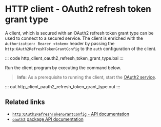 # HTTP client - OAuth2 refresh token grant type

A client, which is secured with an OAuth2 refresh token grant type can be used to connect to a secured service. The client is enriched with the `Authorization: Bearer <token>` header by passing the `http:OAuth2RefreshTokenGrantConfig` to the `auth` configuration of the client.

::: code http_client_oauth2_refresh_token_grant_type.bal :::

Run the client program by executing the command below.

>**Info:** As a prerequisite to running the client, start the [OAuth2 service](/learn/by-example/http-service-oauth2/).

::: out http_client_oauth2_refresh_token_grant_type.out :::

## Related links
- [`http:OAuth2RefreshTokenGrantConfig` - API documentation](https://lib.ballerina.io/ballerina/http/latest/records/OAuth2RefreshTokenGrantConfig)
- [`oauth2` package API documentation](https://lib.ballerina.io/ballerina/oauth2/latest/)
